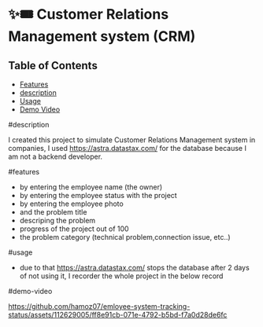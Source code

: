 # ✨🎟️ Customer Relations Management system (CRM)

## Table of Contents
- [Features](#features)
- [description](#description)
- [Usage](#usage)
- [Demo Video](#demo-video)

#description

I created this project to simulate Customer Relations Management system in companies,
I used https://astra.datastax.com/ for the database because I am not a backend developer.

#features

- by entering the employee name (the owner)
- by entering the employee status with the project
- by entering the employee photo
- and the problem title
- descriping the problem
- progress of the project out of 100
- the problem category (technical problem,connection issue, etc..)

#usage

- due to that https://astra.datastax.com/ stops the database after 2 days of not using it, I recorder the whole project in the below record

#demo-video


https://github.com/hamoz07/emloyee-system-tracking-status/assets/112629005/ff8e91cb-071e-4792-b5bd-f7a0d28de6fc



